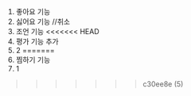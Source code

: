 1. 좋아요 기능
2. 싫어요 기능 //취소
3. 조언 기능
<<<<<<< HEAD
4. 평가 기능 추가
5. 2
=======
4. 찜하기 기능
5. 1
>>>>>>> c30ee8e (5)

